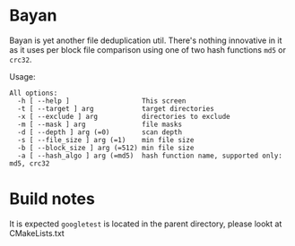 # Bayan
Bayan is yet another file deduplication util. There's nothing innovative in it
as it uses per block file comparison using one of two hash functions `md5` or `crc32`.

Usage:
```
All options:
  -h [ --help ]                  This screen
  -t [ --target ] arg            target directories
  -x [ --exclude ] arg           directories to exclude
  -m [ --mask ] arg              file masks
  -d [ --depth ] arg (=0)        scan depth
  -s [ --file_size ] arg (=1)    min file size
  -b [ --block_size ] arg (=512) min file size
  -a [ --hash_algo ] arg (=md5)  hash function name, supported only: md5, crc32
```

# Build notes
It is expected `googletest` is located in the parent directory, please lookt at CMakeLists.txt